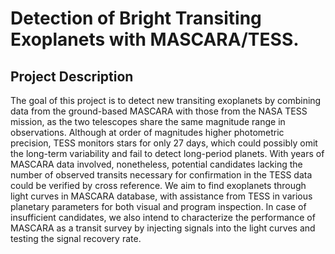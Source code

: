 # Detection of Bright Transiting Exoplanets with MASCARA/TESS.

## Project Description

The goal of this project is to detect new transiting exoplanets by combining data from the ground-basedMASCARA with those from the NASA TESS mission, as the two telescopes share the same magnituderange in observations. Although at order of magnitudes higher photometric precision, TESS monitorsstars for only 27 days, which could possibly omit the long-term variability and fail to detect long-periodplanets. With years of MASCARA data involved, nonetheless, potential candidates lacking the numberof observed transits necessary for confirmation in the TESS data could be verified by cross reference.We aim to find exoplanets through light curves in MASCARA database, with assistance from TESS invarious planetary parameters for both visual and program inspection. In case of insufficient candidates,we also intend to characterize the performance of MASCARA as a transit survey by injecting signalsinto the light curves and testing the signal recovery rate.

